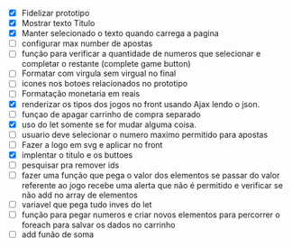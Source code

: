 - [x] Fidelizar prototipo
- [x] Mostrar texto Titulo
- [x] Manter selecionado o texto quando carrega a pagina
- [ ] configurar max number de apostas 
- [ ] função para verificar a quantidade de numeros que selecionar e completar o restante (complete game button)
- [ ] Formatar com virgula sem virgual no final
- [ ] icones nos botoes relacionados no prototipo
- [ ] Formatação monetaria em reais
- [x] renderizar os tipos dos jogos no front usando Ajax lendo o json.
- [ ] funçao de apagar carrinho de compra separado
- [x] uso do let somente se for mudar alguma coisa.
- [ ] usuario deve selecionar o numero maximo permitido para apostas
- [ ] Fazer a logo em svg e aplicar no front
- [x] implentar o titulo e os buttoes
- [ ] pesquisar pra remover ids
- [ ] fazer uma função que pega o valor dos elementos se passar do  valor referente ao jogo recebe uma alerta que não é permitido  e verificar se não add no array de elementos
- [ ] variavel que pega tudo inves do let
- [ ] função para pegar numeros  e criar novos elementos para percorrer o foreach para salvar os dados no carrinho 
- [ ] add funão de soma